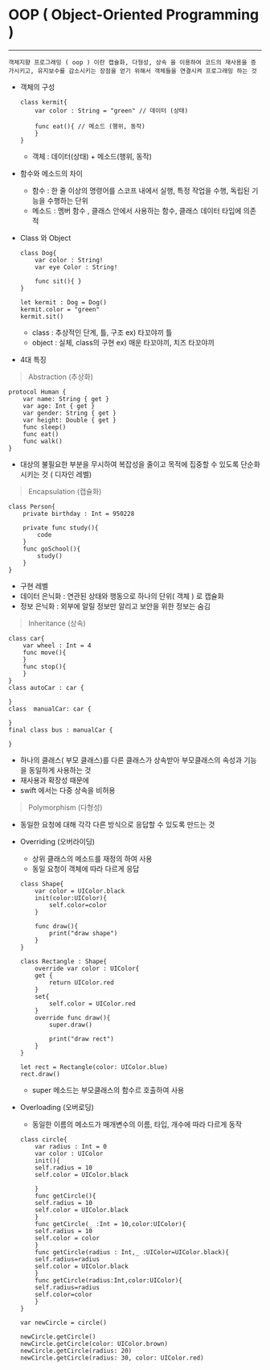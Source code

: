 # OOP ( Object-Oriented Programming )
---

```
객체지향 프로그래밍 ( oop ) 이란 캡슐화, 다형성, 상속 을 이용하여 코드의 재사용을 증가시키고, 유지보수를 감소시키는 장점을 얻기 위해서 객체들을 연결시켜 프로그래밍 하는 것
```
- 객체의 구성
	```
	class kermit{
		var color : String = "green" // 데이터 (상태)

		func eat(){ // 메소드 (행위, 동작)
		}
	}
	```
	- 객체 : 데이터(상태) + 메소드(행위, 동작)

- 함수와 메소드의 차이
	- 함수 : 한 줄 이상의 명령어를 스코프 내에서 실행, 특정 작업을 수행, 독립된 기능을 수행하는 단위
	- 메소드 : 멤버 함수 , 클래스 안에서 사용하는 함수, 클래스 데이터 타입에 의존적

- Class 와 Object
	```
	class Dog{
		var color : String!
		var eye Color : String!

		func sit(){ }
	}

	let kermit : Dog = Dog()
	kermit.color = "green"
	kermit.sit()
	```
	- class : 추상적인 단계, 틀, 구조 ex) 타꼬야끼 틀
	- object : 실체, class의 구현 ex) 매운 타꼬야끼, 치즈 타꼬야끼
	
- 4대 특징
> Abstraction (추상화)
```
protocol Human {
	var name: String { get }
	var age: Int { get }
	var gender: String { get }
	var height: Double { get }
	func sleep()
	func eat()
	func walk()
}
```
- 대상의 불필요한 부분을 무시하여 복잡성을 줄이고 목적에 집중할 수 있도록 단순화 시키는 것 ( 디자인 레벨)

> Encapsulation (캡슐화)
```
class Person{
	private birthday : Int = 950228
	
	private func study(){
		code
	}
	func goSchool(){
		study()
	}
}
```
- 구현 레벨
- 데이터 은닉화 : 연관된 상태와 행동으로 하나의 단위( 객체 ) 로 캡슐화
- 정보 은닉화 : 외부에 알릴 정보만 알리고 보안을 위한 정보는 숨김

> Inheritance (상속)
```
class car{
	var wheel : Int = 4
	func move(){
	}
	func stop(){
	}
}
class autoCar : car {
		
}
class  manualCar: car {

}
final class bus : manualCar {

}
```
- 하나의 클래스( 부모 클래스)를 다른 클래스가 상속받아 부모클래스의 속성과 기능을 동일하게 사용하는 것
- 재사용과 확장성 때문에
- swift 에서는 다중 상속을 비허용


> Polymorphism (다형성)

- 동일한 요청에 대해 각각 다른 방식으로 응답할 수 있도록 만드는 것
- Overriding (오버라이딩)
	- 상위 클래스의 메소드를 재정의 하여 사용
	- 동일 요청이 객체에 따라 다르게 응답
	```
	class Shape{
		var color = UIColor.black
		init(color:UIColor){
			self.color=color
		}

		func draw(){
			print("draw shape")
		}
	}

	class Rectangle : Shape{
		override var color : UIColor{
		get {
			return UIColor.red
		}
		set{
			self.color = UIColor.red
		}
		override func draw(){
			super.draw()
	
			print("draw rect")
		}
	}
	
	let rect = Rectangle(color: UIColor.blue)
	rect.draw()
	```
	- super 메소드는 부모클래스의 함수르 호출하여 사용
	
	
- Overloading (오버로딩)
	- 동일한 이름의 메소드가 매개변수의 이름,  타입, 개수에 따라 다르게 동작
	```
	class circle{
	    var radius : Int = 0
	    var color : UIColor
	    init(){
		self.radius = 10
		self.color = UIColor.black

	    }
	    func getCircle(){
		self.radius = 10
		self.color = UIColor.black
	    }
	    func getCircle(_ :Int = 10,color:UIColor){
		self.radius = 10
		self.color = color
	    }
	    func getCircle(radius : Int,_ :UIColor=UIColor.black){
		self.radius=radius
		self.color = UIColor.black
	    }
	    func getCircle(radius:Int,color:UIColor){
		self.radius=radius
		self.color=color
	    }
	}

	var newCircle = circle()

	newCircle.getCircle()
	newCircle.getCircle(color: UIColor.brown)
	newCircle.getCircle(radius: 20)
	newCircle.getCircle(radius: 30, color: UIColor.red)
	```

